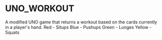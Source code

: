 # UNO_WORKOUT
A modified UNO game that returns a workout based on the cards currently in a player's hand.
Red - Situps
Blue - Pushups
Green - Lunges
Yellow - Squats



